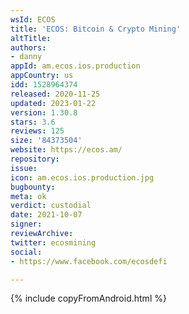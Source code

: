 ```yaml
---
wsId: ECOS
title: 'ECOS: Bitcoin & Crypto Mining'
altTitle: 
authors:
- danny
appId: am.ecos.ios.production
appCountry: us
idd: 1528964374
released: 2020-11-25
updated: 2023-01-22
version: 1.30.8
stars: 3.6
reviews: 125
size: '84373504'
website: https://ecos.am/
repository: 
issue: 
icon: am.ecos.ios.production.jpg
bugbounty: 
meta: ok
verdict: custodial
date: 2021-10-07
signer: 
reviewArchive: 
twitter: ecosmining
social:
- https://www.facebook.com/ecosdefi

---
```


{% include copyFromAndroid.html %}
